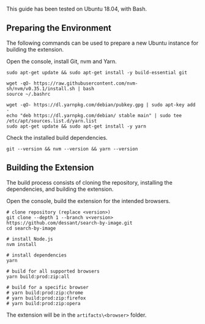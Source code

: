 This guide has been tested on Ubuntu 18.04, with Bash.

## Preparing the Environment

The following commands can be used to prepare a new Ubuntu instance
for building the extension.

Open the console, install Git, nvm and Yarn.

```shell
sudo apt-get update && sudo apt-get install -y build-essential git

wget -qO- https://raw.githubusercontent.com/nvm-sh/nvm/v0.35.1/install.sh | bash
source ~/.bashrc

wget -qO- https://dl.yarnpkg.com/debian/pubkey.gpg | sudo apt-key add -
echo "deb https://dl.yarnpkg.com/debian/ stable main" | sudo tee /etc/apt/sources.list.d/yarn.list
sudo apt-get update && sudo apt-get install -y yarn
```

Check the installed build dependencies.

```shell
git --version && nvm --version && yarn --version
```

## Building the Extension

The build process consists of cloning the repository,
installing the dependencies, and building the extension.

Open the console, build the extension for the intended browsers.

```shell
# clone repository (replace <version>)
git clone --depth 1 --branch v<version> https://github.com/dessant/search-by-image.git
cd search-by-image

# install Node.js
nvm install

# install dependencies
yarn

# build for all supported browsers
yarn build:prod:zip:all

# build for a specific browser
# yarn build:prod:zip:chrome
# yarn build:prod:zip:firefox
# yarn build:prod:zip:opera
```

The extension will be in the `artifacts\<browser>` folder.
